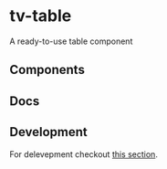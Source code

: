 # tv-table

A ready-to-use table component
## Components

## Docs

## Development
For delevepment checkout [this section](https://github.com/shareThevelopment/tv-handbook/Development).